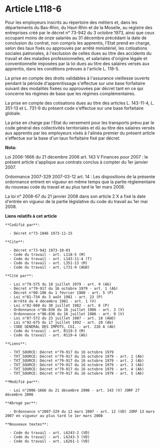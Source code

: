 # Article L118-6

Pour les employeurs inscrits au répertoire des métiers et, dans les départements du Bas-Rhin, du Haut-Rhin et de la Moselle,
au registre des entreprises créé par le décret n° 73-942 du 3 octobre 1973, ainsi que ceux occupant moins de onze salariés au
31 décembre précédant la date de conclusion du contrat, non compris les apprentis, l'Etat prend en charge, selon des taux
fixés ou approuvés par arrêté ministériel, les cotisations sociales patronales, à l'exclusion de celles dues au titre des
accidents du travail et des maladies professionnelles, et salariales d'origine légale et conventionnelle imposées par la loi
dues au titre des salaires versés aux apprentis, dans les conditions prévues à l'article L. 118-5.

La prise en compte des droits validables à l'assurance vieillesse ouverts pendant la période d'apprentissage s'effectue sur
une base forfaitaire suivant des modalités fixées ou approuvées par décret tant en ce qui concerne les régimes de base que
les régimes complémentaires.

La prise en compte des cotisations dues au titre des articles L. 143-11-4, L. 351-13 et L. 731-9 du présent code s'effectue
sur une base forfaitaire globale.

La prise en charge par l'Etat du versement pour les transports prévu par le code général des collectivités territoriales et
dû au titre des salaires versés aux apprentis par les employeurs visés à l'alinéa premier du présent article s'effectue sur
la base d'un taux forfaitaire fixé par décret.

**Nota:**

Loi 2006-1666 du 21 décembre 2006 art. 143 V Finances pour 2007 : le présent article s'applique aux contrats conclus à
compter du 1er janvier 2007.

Ordonnance 2007-329 2007-03-12 art. 14 : Les dispositions de la présente ordonnance entrent en vigueur en même temps que la
partie réglementaire du nouveau code du travail et au plus tard le 1er mars 2008.

La loi n° 2008-67 du 21 janvier 2008 dans son article 2 X a fixé la date d'entrée en vigueur de la partie législative du code
du travail au 1er mai 2008.

**Liens relatifs à cet article**

	**Codifié par**:

	  - Décret n°73-1046 1973-11-15

	**Cite**:

	  - Décret n°73-942 1973-10-03
	  - Code du travail - art. L118-5 (M)
	  - Code du travail - art. L143-11-4 (T)
	  - Code du travail - art. L351-13 (M)
	  - Code du travail - art. L731-9 (AbD)

	**Cité par**:

	  - Loi n°79-575 du 10 juillet 1979 - art. 9 (Ab)
	  - Décret n°79-917 du 16 octobre 1979 - art. 1 (Ab)
	  - Décret n°80-106 du 1 février 1980 - art. 5 (P)
	  - Loi n°81-734 du 3 août 1981 - art. 23 (P)
	  - Arrêté du 4 décembre 1981 - art. 1 (V)
	  - Loi n°82-660 du 30 juillet 1982 - art. 6 (P)
	  - Ordonnance n°86-836 du 16 juillet 1986 - art. 3 (V)
	  - Ordonnance n°86-836 du 16 juillet 1986 - art. 9 (V)
	  - Loi n°87-572 du 23 juillet 1987 - art. 18 (AbD)
	  - Loi n°92-675 du 17 juillet 1992 - art. 20 (Ab)
	  - CODE GENERAL DES IMPOTS, CGI. - art. 226 A (Ab)
	  - Code du travail - art. R119-3 (M)
	  - Code du travail - art. R119-4 (Ab)

	**Liens**:

	  - TXT_SOURCE: Décret n°79-917 du 16 octobre 1979
	  - TXT_SOURCE: Décret n°79-917 du 16 octobre 1979 - art. 1 (Ab)
	  - TXT_SOURCE: Décret n°79-917 du 16 octobre 1979 - art. 2 (Ab)
	  - TXT_SOURCE: Décret n°79-917 du 16 octobre 1979 - art. 3 (Ab)
	  - TXT_SOURCE: Décret n°79-917 du 16 octobre 1979 - art. 4 (Ab)
	  - TXT_SOURCE: Décret n°79-917 du 16 octobre 1979 - art. 5 (Ab)

	**Modifié par**:

	  - Loi n°2006-1666 du 21 décembre 2006 - art. 143 (V) JORF 27 décembre 2006

	**Abrogé par**:

	  - Ordonnance n°2007-329 du 12 mars 2007 - art. 12 (VD) JORF 13 mars 2007 en vigueur au plus tard le 1er mars 2008

	**Nouveaux textes**:

	  - Code du travail - art. L6243-2 (VD)
	  - Code du travail - art. L6243-3 (VD)
	  - Code du travail - art. L6261-1 (VD)

